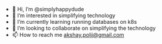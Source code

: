 - 👋 Hi, I’m @simplyhappydude
- 👀 I’m interested in simplifying technology
- 🌱 I’m currently learning running databases on k8s
- 💞️ I’m looking to collaborate on simplifying the technology
- 📫 How to reach me akshay.polji@gmail.com

<!---
simplyhappydude/simplyhappydude is a ✨ special ✨ repository because its `README.md` (this file) appears on your GitHub profile.
You can click the Preview link to take a look at your changes.
--->
